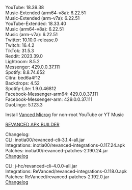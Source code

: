 YouTube: 18.39.38  
Music-Extended (arm64-v8a): 6.22.51  
Music-Extended (arm-v7a): 6.22.51  
YouTube-Extended: 18.33.40  
Music (arm64-v8a): 6.22.51  
Music (arm-v7a): 6.22.51  
Twitter: 10.10.0-release.0  
Twitch: 16.4.2  
TikTok: 31.5.3  
Reddit: 2023.39.0  
Lightroom: 8.5.2  
Messenger: 429.0.0.37.111  
Spotify: 8.8.74.652  
Citra: bed6a4f12  
Backdrops: 4.52  
Spotify-Lite: 1.9.0.46812  
Facebook-Messenger-arm64: 429.0.0.37.111  
Facebook-Messenger-arm: 429.0.0.37.111  
DuoLingo: 5.123.3  

Install [Vanced Microg](https://github.com/TeamVanced/VancedMicroG/releases) for non-root YouTube or YT Music  

[REVANCED APK BUILDER](https://github.com/alsyundawy/revanced-apk-builder/)  

Changelog:  
CLI: inotia00/revanced-cli-3.1.4-all.jar  
Integrations: inotia00/revanced-integrations-0.117.24.apk  
Patches: inotia00/revanced-patches-2.190.24.jar  
[Changelog](https://github.com/inotia00/revanced-patches/releases/tag/v2.190.24)

CLI: j-hc/revanced-cli-4.0.0-all.jar  
Integrations: ReVanced/revanced-integrations-0.118.0.apk  
Patches: ReVanced/revanced-patches-2.192.0.jar  
[Changelog](https://github.com/ReVanced/revanced-patches/releases/tag/v2.192.0)  
